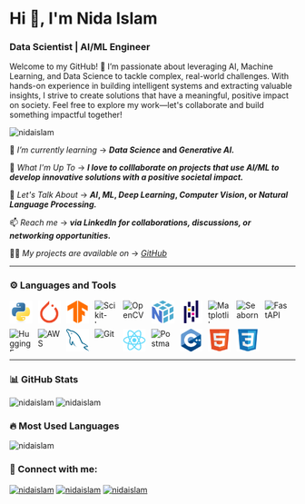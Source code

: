 <h1 align="left">Hi 👋, I'm Nida Islam</h1>
<h3 align="left">Data Scientist | AI/ML Engineer</h3>
<P>Welcome to my GitHub! 🚀 I’m passionate about leveraging AI, Machine Learning, and Data Science to tackle complex, real-world challenges. With hands-on experience in building intelligent systems and extracting valuable insights, I strive to create solutions that have a meaningful, positive impact on society. Feel free to explore my work—let's collaborate and build something impactful together!</P>



<p align="left"> <img src="https://komarev.com/ghpvc/?username=nidaislam&label=Profile%20views&color=0e75b6&style=flat" alt="nidaislam" /> </p>



🌱 *I’m currently learning* -> ***Data Science* and *Generative AI.***

🤝 *What I'm Up To* -> ***I love to colllaborate on projects that use AI/ML to develop innovative solutions with a positive societal impact.***

💬 *Let's Talk About* -> ***AI*, *ML*, *Deep Learning*, *Computer Vision*, or *Natural Language Processing.***

📫 *Reach me* -> ***via *LinkedIn* for collaborations, discussions, or networking opportunities.***

👨‍💻 *My projects are available on* -> *[GitHub](GitHub)*

---

  
### ⚙️ **Languages and Tools**
<p align="left" style="display: flex; flex-wrap: wrap; gap: 10px; align-items: center;">
  <!-- Python -->
  <img src="https://raw.githubusercontent.com/devicons/devicon/master/icons/python/python-original.svg" alt="Python" width="40" height="40"/>
  
  <!-- PyTorch -->
  <img src="https://raw.githubusercontent.com/devicons/devicon/master/icons/pytorch/pytorch-original.svg" alt="PyTorch" width="40" height="40"/>
  
  <!-- TensorFlow -->
  <img src="https://raw.githubusercontent.com/devicons/devicon/master/icons/tensorflow/tensorflow-original.svg" alt="TensorFlow" width="40" height="40"/>
  
  <!-- Scikit-learn -->
  <img src="https://upload.wikimedia.org/wikipedia/commons/0/05/Scikit_learn_logo_small.svg" alt="Scikit-learn" width="40" height="40"/>
  
  <!-- OpenCV -->
  <img src="https://www.vectorlogo.zone/logos/opencv/opencv-icon.svg" alt="OpenCV" width="40" height="40"/>

  <!-- NumPy -->
  <img src="https://raw.githubusercontent.com/devicons/devicon/master/icons/numpy/numpy-original.svg" alt="NumPy" width="40" height="40"/>
  
  <!-- Pandas -->
  <img src="https://raw.githubusercontent.com/devicons/devicon/master/icons/pandas/pandas-original.svg" alt="Pandas" width="40" height="40"/>
  
  <!-- Matplotlib -->
  <img src="https://matplotlib.org/stable/_images/sphx_glr_logos2_001.png" alt="Matplotlib" width="40" height="40"/>
  
  <!-- Seaborn -->
  <img src="https://seaborn.pydata.org/_images/logo-mark-lightbg.svg" alt="Seaborn" width="40" height="40"/>

  <!-- FastAPI -->
  <img src="https://cdn.worldvectorlogo.com/logos/fastapi-1.svg" alt="FastAPI" width="40" height="40"/>
  
  <!-- Hugging Face -->
  <img src="https://huggingface.co/front/assets/huggingface_logo-noborder.svg" alt="Hugging Face" width="40" height="40"/>

  <!-- AWS -->
  <img src="https://upload.wikimedia.org/wikipedia/commons/9/93/Amazon_Web_Services_Logo.svg" alt="AWS" width="40" height="40"/>
  
  <!-- MySQL -->
  <img src="https://raw.githubusercontent.com/devicons/devicon/master/icons/mysql/mysql-original.svg" alt="MySQL" width="40" height="40"/>
  
  <!-- Git -->
  <img src="https://www.vectorlogo.zone/logos/git-scm/git-scm-icon.svg" alt="Git" width="40" height="40"/>
  
  <!-- React -->
  <img src="https://raw.githubusercontent.com/devicons/devicon/master/icons/react/react-original.svg" alt="React" width="40" height="40"/>
  
  <!-- Postman -->
  <img src="https://www.vectorlogo.zone/logos/getpostman/getpostman-icon.svg" alt="Postman" width="40" height="40"/>
  
  <!-- C++ -->
  <img src="https://raw.githubusercontent.com/devicons/devicon/master/icons/cplusplus/cplusplus-original.svg" alt="C++" width="40" height="40"/>
  
  <!-- HTML -->
  <img src="https://raw.githubusercontent.com/devicons/devicon/master/icons/html5/html5-original.svg" alt="HTML" width="40" height="40"/>
  
  <!-- CSS -->
  <img src="https://raw.githubusercontent.com/devicons/devicon/master/icons/css3/css3-original.svg" alt="CSS" width="40" height="40"/>
</p>



---


### 📊 **GitHub Stats**
<p>
  <img src="https://github-readme-stats.vercel.app/api?username=nidaislam&show_icons=true&locale=en" alt="nidaislam" width="47%" />
  <img src="https://github-readme-streak-stats.herokuapp.com/?user=nidaislam&" alt="nidaislam" width="50%" />
</p>

### 🔥 **Most Used Languages**
<p align="left">
  <img src="https://github-readme-stats.vercel.app/api/top-langs?username=nidaislam&show_icons=true&locale=en&layout=compact" alt="nidaislam" />
</p>



<h3 align="left">🔗 Connect with me:</h3>
<p align="left">
<a href="https://linkedin.com/in/nidaislam10" target="blank"><img align="center" src="https://raw.githubusercontent.com/rahuldkjain/github-profile-readme-generator/master/src/images/icons/Social/linked-in-alt.svg" alt="nidaislam" height="30" width="40" /></a>
<a href="https://kaggle.com/nidaislam" target="blank"><img align="center" src="https://raw.githubusercontent.com/rahuldkjain/github-profile-readme-generator/master/src/images/icons/Social/kaggle.svg" alt="nidaislam" height="30" width="40" /></a>
<a href="https://www.hackerrank.com/nidaislam1141" target="blank"><img align="center" src="https://raw.githubusercontent.com/rahuldkjain/github-profile-readme-generator/master/src/images/icons/Social/hackerrank.svg" alt="nidaislam" height="30" width="40" /></a>
</p>


